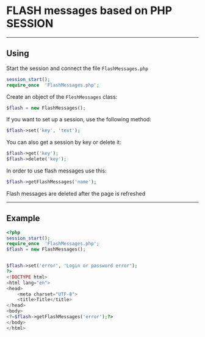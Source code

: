 # FLASH messages based on PHP SESSION
___
## Using
Start the session and connect the file `FlashMessages.php`
```php
session_start();
require_once  'FlashMessages.php';
```
Create an object of the `FleshMessages` class:
```php
$flash = new FlashMessages();
```
If you want to set up a session, use the following method:
```php
$flash->set('key', 'text');
```
You can also get a session by key or delete it:
```php
$flash->get('key');
$flash->delete('key');
```
In order to use flash messages use this:
```php
$flash->getFlashMessages('name');
```
Flash messages are deleted after the page is refreshed
___
## Example
```php
<?php
session_start();
require_once  'FlashMessages.php';
$flash = new FlashMessages();


$flash->set('error', 'Login or password error');
?>
<!DOCTYPE html>
<html lang="en">
<head>
    <meta charset="UTF-8">
    <title>Title</title>
</head>
<body>
<?=$flash->getFlashMessages('error');?>
</body>
</html>
```
